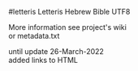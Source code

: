 #letteris
Letteris Hebrew Bible UTF8 <br>

More information see project's wiki <br>
or metadata.txt <br>

until update 26-March-2022 <br>
added links to HTML

